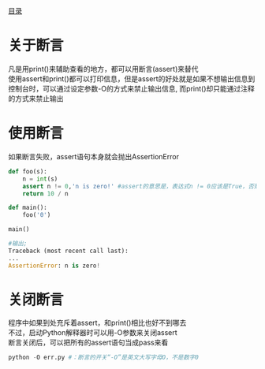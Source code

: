 [目录](../目录.md)

# 关于断言 #
凡是用print()来辅助查看的地方，都可以用断言(assert)来替代\
使用assert和print()都可以打印信息，但是assert的好处就是如果不想输出信息到控制台时，可以通过设定参数-O的方式来禁止输出信息, 而print()却只能通过注释的方式来禁止输出

# 使用断言 #
如果断言失败，assert语句本身就会抛出AssertionError

```python
def foo(s):
    n = int(s)
    assert n != 0,'n is zero!' #assert的意思是，表达式n != 0应该是True，否则，根据程序运行的逻辑，后面的代码肯定会出错
    return 10 / n

def main():
    foo('0')

main()  

#输出;
Traceback (most recent call last):
...
AssertionError: n is zero!
```

# 关闭断言 #
程序中如果到处充斥着assert，和print()相比也好不到哪去\
不过，启动Python解释器时可以用-O参数来关闭assert\
断言关闭后，可以把所有的assert语句当成pass来看
```python
python -O err.py #：断言的开关“-O”是英文大写字母O，不是数字0
```

